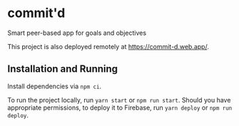 # commit'd
Smart peer-based app for goals and objectives

This project is also deployed remotely at https://commit-d.web.app/. 


## Installation and Running
Install dependencies via `npm ci`. 

To run the project locally, run `yarn start` or `npm run start`. Should you have appropriate permissions, to deploy it to Firebase, run `yarn deploy` or `npm run deploy`. 
